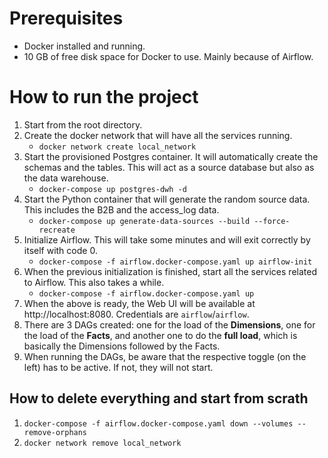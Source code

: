 # Prerequisites
 - Docker installed and running.
 - 10 GB of free disk space for Docker to use. Mainly because of Airflow.

# How to run the project
1. Start from the root directory.
2. Create the docker network that will have all the services running.
   - `docker network create local_network`
3. Start the provisioned Postgres container. It will automatically create the schemas and the tables. This will act as a source database but also as the data warehouse.
   - `docker-compose up postgres-dwh -d`
4. Start the Python container that will generate the random source data. This includes the B2B and the access_log data.
   - `docker-compose up generate-data-sources --build --force-recreate`
5. Initialize Airflow. This will take some minutes and will exit correctly by itself with code 0.
   - `docker-compose -f airflow.docker-compose.yaml up airflow-init`
6. When the previous initialization is finished, start all the services related to Airflow. This also takes a while.
   - `docker-compose -f airflow.docker-compose.yaml up`
7. When the above is ready, the Web UI will be available at http://localhost:8080. Credentials are `airflow`/`airflow`.
8. There are 3 DAGs created: one for the load of the **Dimensions**, one for the load of the **Facts**, and another one to do the **full load**, which is basically the Dimensions followed by the Facts.
9. When running the DAGs, be aware that the respective toggle (on the left) has to be active. If not, they will not start.

## How to delete everything and start from scrath
1. `docker-compose -f airflow.docker-compose.yaml down --volumes --remove-orphans`
2. `docker network remove local_network`
